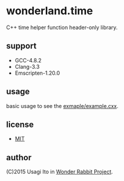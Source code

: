 # wonderland.time

C++ time helper function header-only library.

## support

- GCC-4.8.2
- Clang-3.3
- Emscripten-1.20.0

## usage

basic usage to see the [exmaple/example.cxx](example/example.cxx).

## license

- [MIT](LICENSE)

## author

(C)2015 Usagi Ito in [Wonder Rabbit Project](http://www.WonderRabbitProject.net/).
